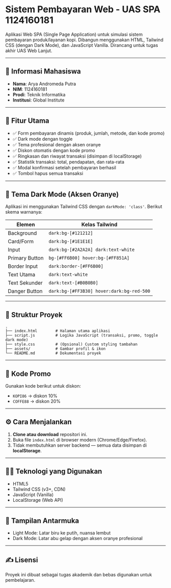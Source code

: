 # Sistem Pembayaran Web - UAS SPA 1124160181

Aplikasi Web SPA (Single Page Application) untuk simulasi sistem pembayaran produk/layanan kopi. Dibangun menggunakan HTML, Tailwind CSS (dengan Dark Mode), dan JavaScript Vanilla. Dirancang untuk tugas akhir UAS Web Lanjut.

---

## 🧾 Informasi Mahasiswa

- **Nama**: Arya Andromeda Putra  
- **NIM**: 1124160181  
- **Prodi**: Teknik Informatika  
- **Institusi**: Global Institute

---

## 🚀 Fitur Utama

- ✅ Form pembayaran dinamis (produk, jumlah, metode, dan kode promo)
- ✅ Dark mode dengan toggle
- ✅ Tema profesional dengan aksen oranye
- ✅ Diskon otomatis dengan kode promo
- ✅ Ringkasan dan riwayat transaksi (disimpan di localStorage)
- ✅ Statistik transaksi: total, pendapatan, dan rata-rata
- ✅ Modal konfirmasi setelah pembayaran berhasil
- ✅ Tombol hapus semua transaksi

---

## 🌙 Tema Dark Mode (Aksen Oranye)

Aplikasi ini menggunakan Tailwind CSS dengan `darkMode: 'class'`. Berikut skema warnanya:

| Elemen               | Kelas Tailwind                                      |
|----------------------|-----------------------------------------------------|
| Background           | `dark:bg-[#121212]`                                 |
| Card/Form            | `dark:bg-[#1E1E1E]`                                 |
| Input                | `dark:bg-[#2A2A2A] dark:text-white`                 |
| Primary Button       | `bg-[#FF6B00] hover:bg-[#FF851A]`                   |
| Border Input         | `dark:border-[#FF6B00]`                             |
| Text Utama           | `dark:text-white`                                   |
| Text Sekunder        | `dark:text-[#B0B0B0]`                               |
| Danger Button        | `dark:bg-[#FF3B30] hover:dark:bg-red-500`          |

---

## 📂 Struktur Proyek

```
.
├── index.html        # Halaman utama aplikasi
├── script.js         # Logika JavaScript (transaksi, promo, toggle dark mode)
├── style.css         # (Opsional) Custom styling tambahan
├── assets/           # Gambar profil & ikon
└── README.md         # Dokumentasi proyek
```

---

## 🎨 Kode Promo

Gunakan kode berikut untuk diskon:
- `KOPI86` → diskon 10%
- `COFFE88` → diskon 20%

---

## ⚙️ Cara Menjalankan

1. **Clone atau download** repositori ini.
2. Buka file `index.html` di browser modern (Chrome/Edge/Firefox).
3. Tidak membutuhkan server backend — semua data disimpan di **localStorage**.

---

## 🧑‍💻 Teknologi yang Digunakan

- HTML5
- Tailwind CSS (v3+, CDN)
- JavaScript (Vanilla)
- LocalStorage (Web API)

---

## 📸 Tampilan Antarmuka

- Light Mode: Latar biru ke putih, nuansa lembut
- Dark Mode: Latar abu gelap dengan aksen oranye profesional

---

## ✍️ Lisensi

Proyek ini dibuat sebagai tugas akademik dan bebas digunakan untuk pembelajaran.
